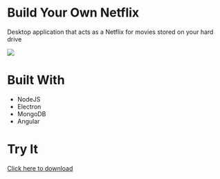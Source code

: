 # Build Your Own Netflix

Desktop application that acts as a Netflix for movies stored on your hard drive

<img src="https://s3.us-east-2.amazonaws.com/aj-website-file-storage/images/screenshot.png" />

# Built With

* NodeJS
* Electron
* MongoDB
* Angular

# Try It

<a href="https://aj-website-file-storage.s3.us-east-2.amazonaws.com/movie.zip" rel="nofollow">Click here to download</a>

